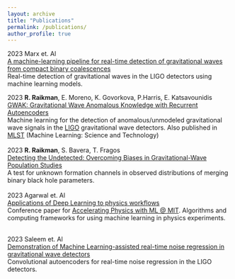 ```yaml
---
layout: archive
title: "Publications"
permalink: /publications/
author_profile: true
---
```


2023  Marx et. Al <br>
[A machine-learning pipeline for real-time detection of gravitational waves from compact binary coalescences]( https://arxiv.org/abs/2403.18661) <br>
Real-time detection of gravitational waves in the LIGO detectors using machine learning models.
 <br>


2023  **R. Raikman**, E. Moreno, K. Govorkova, P.Harris, E. Katsavounidis <br>
[GWAK: Gravitational Wave Anomalous Knowledge with Recurrent Autoencoders]( https://arxiv.org/abs/2309.11537) <br>
Machine learning for the detection of anomalous/unmodeled gravitational wave signals in the [LIGO](https://www.ligo.caltech.edu/) gravitational wave detectors. Also published in [MLST](https://iopscience.iop.org/article/10.1088/2632-2153/ad3a31) (Machine Learning: Science and Technology) <br>
<br>
2023  **R. Raikman**, S. Bavera, T. Fragos <br>
[Detecting the Undetected: Overcoming Biases in Gravitational-Wave Population Studies](https://arxiv.org/abs/2310.10736) <br>
A test for unknown formation channels in observed distributions of merging binary black hole parameters. <br>
<br>
2023  Agarwal et. Al <br>
[Applications of Deep Learning to physics workflows](https://arxiv.org/abs/2306.08106) <br>
Conference paper for [Accelerating Physics with ML @ MIT](https://indico.cern.ch/event/1224718/#:~:text=This%20workshop%20is%20aiming%20to,to%20physics%20analyses%20and%20results.). Algorithms and computing frameworks for using machine learning in physics experiments.<br>
<br>

2023  Saleem et. Al <br>
[Demonstration of Machine Learning-assisted real-time noise regression in gravitational wave detectors](https://arxiv.org/abs/2306.11366) <br>
Convolutional autoencoders for real-time noise regression in the LIGO detectors.



